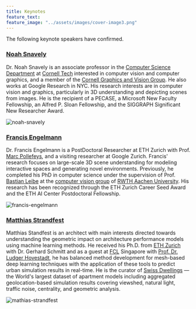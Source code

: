 ```yaml
---
title: Keynotes
feature_text:
feature_image: "../assets/images/cover-image3.png"
---
```


The following keynote speakers have confirmed.

### [Noah Snavely](https://www.cs.cornell.edu/~snavely/)

Dr. Noah Snavely is an associate professor in the [Computer Science Department](http://www.cs.cornell.edu/) at [Cornell Tech](http://tech.cornell.edu/) interested in computer vision and computer graphics, and a member of the [Cornell Graphics and Vision Group](http://rgb.cs.cornell.edu/). He also works at Google Research in NYC. His research interests are in computer vision and graphics, particularly in 3D understanding and depicting scenes from images. He is the recipient of a PECASE, a Microsoft New Faculty Fellowship, an Alfred P. Sloan Fellowship, and the SIGGRAPH Significant New Researcher Award.

<div class="team-member">
      <img class="rounded-large" src="../assets/images/noah-photo.jpeg" alt="noah-snavely">
</div>

### [Francis Engelmann](https://inf.ethz.ch/people/people-atoz/person-detail.Mjk1NTc0.TGlzdC8zMDQsLTIxNDE4MTU0NjA=.html)

Dr. Francis Engelmann is a PostDoctoral Researcher at ETH Zurich with Prof. [Marc Pollefeys](https://people.inf.ethz.ch/marc.pollefeys/), and a visiting researcher at Google Zurich. Francis' research focuses on large-scale 3D scene understanding for modeling interactive spaces and generating novel environments. Previously, he completed his PhD in computer science under the supervision of Prof. [Bastian Leibe](https://scholar.google.com/citations?user=ZcULDB0AAAAJ&hl=de) at the [computer vision group](https://www.vision.rwth-aachen.de/) of [RWTH Aachen University](https://www.rwth-aachen.de/go/id/a/?lidx=1). His research has been recognized through the ETH Zurich Career Seed Award and the ETH AI Center Postdoctoral Fellowship.

<div class="team-member">
      <img class="rounded-large" src="../assets/images/francis-photo.png" alt="francis-engelmann">
</div>

### [Matthias Strandfest](https://standfest.science/)

Matthias Standfest is an architect with main interests directed towards understanding the geometric impact on architecture performance models using machine learning methods. He received his Ph.D. from [ETH Zurich](https://ethz.ch/en.html) with Dr. Gerhard Schmitt and as a guest at [FCL](https://fcl.ethz.ch/) Singapore with [Prof. Dr. Ludger Hovestadt](https://ethz.ch/en/the-eth-zurich/organisation/who-is-who/arch/details.OTYyMTY=.TGlzdC8xOTA1LC0xMzE3NTA2NzE5.html), he has balanced method development for mesh-based deep learning techniques with the application of these tools to predict urban simulation results in real-time. He is the curator of [Swiss Dwellings](https://zenodo.org/record/7070952) — the World's largest dataset of apartment models including aggregated geolocation-based simulation results covering viewshed, natural light, traffic noise, centrality, and geometric analysis.

<div class="team-member">
      <img class="rounded-large" src="../assets/images/mathias-photo.jfif" alt="mathias-strandfest">
</div>
